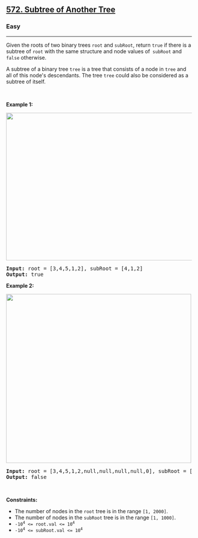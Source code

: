<h2><a href="https://leetcode.com/problems/subtree-of-another-tree/">572. Subtree of Another Tree</a></h2><h3>Easy</h3><hr><div style="user-select: auto;"><p style="user-select: auto;">Given the roots of two binary trees <code style="user-select: auto;">root</code> and <code style="user-select: auto;">subRoot</code>, return <code style="user-select: auto;">true</code> if there is a subtree of <code style="user-select: auto;">root</code> with the same structure and node values of<code style="user-select: auto;"> subRoot</code> and <code style="user-select: auto;">false</code> otherwise.</p>

<p style="user-select: auto;">A subtree of a binary tree <code style="user-select: auto;">tree</code> is a tree that consists of a node in <code style="user-select: auto;">tree</code> and all of this node's descendants. The tree <code style="user-select: auto;">tree</code> could also be considered as a subtree of itself.</p>

<p style="user-select: auto;">&nbsp;</p>
<p style="user-select: auto;"><strong style="user-select: auto;">Example 1:</strong></p>
<img alt="" src="https://assets.leetcode.com/uploads/2021/04/28/subtree1-tree.jpg" style="width: 532px; height: 400px; user-select: auto;">
<pre style="user-select: auto;"><strong style="user-select: auto;">Input:</strong> root = [3,4,5,1,2], subRoot = [4,1,2]
<strong style="user-select: auto;">Output:</strong> true
</pre>

<p style="user-select: auto;"><strong style="user-select: auto;">Example 2:</strong></p>
<img alt="" src="https://assets.leetcode.com/uploads/2021/04/28/subtree2-tree.jpg" style="width: 502px; height: 458px; user-select: auto;">
<pre style="user-select: auto;"><strong style="user-select: auto;">Input:</strong> root = [3,4,5,1,2,null,null,null,null,0], subRoot = [4,1,2]
<strong style="user-select: auto;">Output:</strong> false
</pre>

<p style="user-select: auto;">&nbsp;</p>
<p style="user-select: auto;"><strong style="user-select: auto;">Constraints:</strong></p>

<ul style="user-select: auto;">
	<li style="user-select: auto;">The number of nodes in the <code style="user-select: auto;">root</code> tree is in the range <code style="user-select: auto;">[1, 2000]</code>.</li>
	<li style="user-select: auto;">The number of nodes in the <code style="user-select: auto;">subRoot</code> tree is in the range <code style="user-select: auto;">[1, 1000]</code>.</li>
	<li style="user-select: auto;"><code style="user-select: auto;">-10<sup style="user-select: auto;">4</sup> &lt;= root.val &lt;= 10<sup style="user-select: auto;">4</sup></code></li>
	<li style="user-select: auto;"><code style="user-select: auto;">-10<sup style="user-select: auto;">4</sup> &lt;= subRoot.val &lt;= 10<sup style="user-select: auto;">4</sup></code></li>
</ul>
</div>